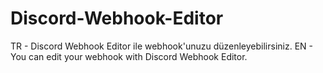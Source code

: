 # Discord-Webhook-Editor

TR - Discord Webhook Editor ile webhook'unuzu düzenleyebilirsiniz.
EN - You can edit your webhook with Discord Webhook Editor.
